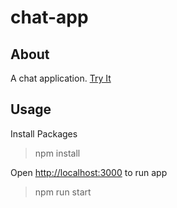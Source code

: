 # chat-app

## About
A chat application. [Try It](https://myavas-node-chat-app.herokuapp.com/)

## Usage
Install Packages
>npm install

Open [http://localhost:3000](http://localhost:3000/) to run app
>npm run start
